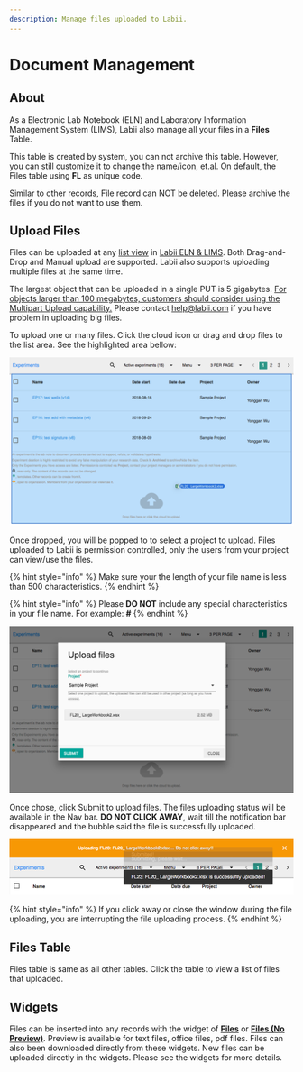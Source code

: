 ```yaml
---
description: Manage files uploaded to Labii.
---
```


# Document Management

## About

As a Electronic Lab Notebook \(ELN\) and Laboratory Information Management System \(LIMS\), Labii also manage all your files in a **Files** Table. 

This table is created by system, you can not archive this table. However, you can still customize it to change the name/icon, et.al. On default, the Files table using **FL** as unique code. 

Similar to other records, File record can NOT be deleted. Please archive the files if you do not want to use them. 

## Upload Files

Files can be uploaded at any [list view](list-view.md) in [Labii ELN & LIMS](https://www.labii.com). Both Drag-and-Drop and Manual upload are supported. Labii also supports uploading multiple files at the same time.

The largest object that can be uploaded in a single PUT is 5 gigabytes. [For objects larger than 100 megabytes, customers should consider using the Multipart Upload capability.](https://aws.amazon.com/s3/faqs/) Please contact help@labii.com if you have problem in uploading big files.

To upload one or many files. Click the cloud icon or drag and drop files to the list area. See the highlighted area bellow:

![The Drag and Drop Area for File Uploading](../.gitbook/assets/files-drag-and-drop.png)

Once dropped, you will be popped to to select a project to upload. Files uploaded to Labii is permission controlled, only the users from your project can view/use the files. 

{% hint style="info" %}
Make sure your the length of your file name is less than 500 characteristics. 
{% endhint %}

{% hint style="info" %}
Please **DO NOT** include any special characteristics in your file name. For example: **\#**
{% endhint %}

![Select an project for file uploading](../.gitbook/assets/files-upload-choose-project.png)

Once chose, click Submit to upload files. The files uploading status will be available in the Nav bar. **DO NOT CLICK AWAY**, wait till the notification bar disappeared and the bubble said the file is successfully uploaded.

![](../.gitbook/assets/files-uploading-status.png)

{% hint style="info" %}
If you click away or close the window during the file uploading, you are interrupting the file uploading process. 
{% endhint %}

## Files Table

Files table is same as all other tables. Click the table to view a list of files that uploaded.

## Widgets

Files can be inserted into any records with the widget of [**Files**](../widgets/files.md) or [**Files \(No Preview\)**](../widgets/files-no-preview.md). Preview is available for text files, office files, pdf files. Files can also been downloaded directly from these widgets. New files can be uploaded directly in the widgets. Please see the widgets for more details.

